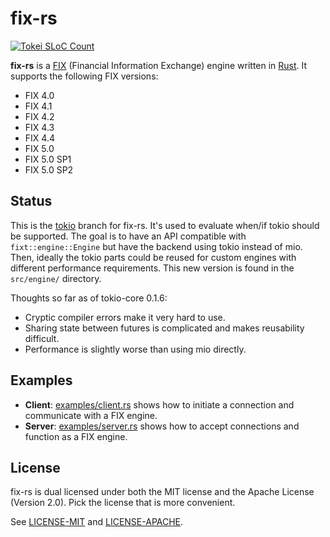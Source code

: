 # fix-rs

[![Tokei SLoC Count](https://tokei.rs/b1/github/jbendig/fix-rs)](https://github.com/jbendig/fix-rs)

**fix-rs** is a [FIX](http://www.fixtradingcommunity.org/) (Financial Information Exchange) engine written in [Rust](https://www.rust-lang.org/). It supports the following FIX versions:

- FIX 4.0
- FIX 4.1
- FIX 4.2
- FIX 4.3
- FIX 4.4
- FIX 5.0
- FIX 5.0 SP1
- FIX 5.0 SP2

## Status

This is the [tokio](https://tokio.rs) branch for fix-rs. It's used to evaluate when/if tokio should be supported. The goal is to have an API compatible with `fixt::engine::Engine` but have the backend using tokio instead of mio. Then, ideally the tokio parts could be reused for custom engines with different performance requirements. This new version is found in the `src/engine/` directory.

Thoughts so far as of tokio-core 0.1.6:

- Cryptic compiler errors make it very hard to use.
- Sharing state between futures is complicated and makes reusability difficult.
- Performance is slightly worse than using mio directly.

## Examples

- **Client**: [examples/client.rs](examples/client.rs) shows how to initiate a connection and communicate with a FIX engine.
- **Server**: [examples/server.rs](examples/server.rs) shows how to accept connections and function as a FIX engine.

## License

fix-rs is dual licensed under both the MIT license and the Apache License (Version 2.0). Pick the license that is more convenient.

See [LICENSE-MIT](LICENSE-MIT) and [LICENSE-APACHE](LICENSE-APACHE).
